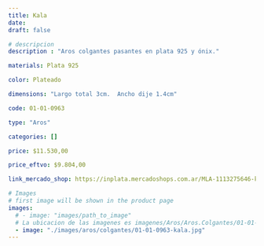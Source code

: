 ```yaml
---
title: Kala
date: 
draft: false

# descripcion
description : "Aros colgantes pasantes en plata 925 y ónix."

materials: Plata 925

color: Plateado

dimensions: "Largo total 3cm.  Ancho dije 1.4cm"

code: 01-01-0963

type: "Aros"

categories: []

price: $11.530,00

price_eftvo: $9.804,00

link_mercado_shop: https://inplata.mercadoshops.com.ar/MLA-1113275646-kala-_JM

# Images
# first image will be shown in the product page
images:
  # - image: "images/path_to_image"
  # La ubicacion de las imagenes es imagenes/Aros/Aros.Colgantes/01-01-0963-kala
  - image: "./images/aros/colgantes/01-01-0963-kala.jpg"
---
```

